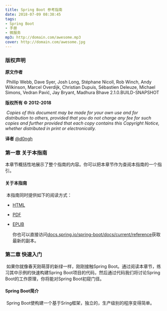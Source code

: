 ```yaml
---
title: Spring Boot 参考指南
date: 2018-07-09 08:38:45
tags: 
- Spring Boot
- 手册
- 微服务
mp3: http://domain.com/awesome.mp3
cover: http://domain.com/awesome.jpg
---
```


### 版权声明

**原文作者**

​	Phillip Webb, Dave Syer, Josh Long, Stéphane Nicoll, Rob Winch, Andy Wilkinson, Marcel Overdijk, Christian Dupuis, Sébastien Deleuze, Michael Simons, Vedran Pavić, Jay Bryant, Madhura Bhave
2.1.0.BUILD-SNAPSHOT

**版权所有 © 2012-2018**

​       *Copies of this document may be made for your own use and for distribution to others, provided that you do not charge any fee for such copies and further provided that each copy contains this Copyright Notice, whether distributed in print or electronically.*

​**译者**     [@d0ngh](mailto:hua@oacy.io)



### 第一章 关于本指南

​	本章节概括性地展示了整个指南的内容。你可以把本章节作为查阅本指南的一个指引。

#### 关于本指南

​	本指南同时提供如下的阅读方式：

- [HTML](https://docs.spring.io/spring-boot/docs/2.1.0.BUILD-SNAPSHOT/reference/html/)

- [PDF](https://docs.spring.io/spring-boot/docs/2.1.0.BUILD-SNAPSHOT/reference/pdf/spring-boot-reference.pdf)

- [EPUB](https://docs.spring.io/spring-boot/docs/2.1.0.BUILD-SNAPSHOT/reference/epub/spring-boot-reference.epub)

  你也可以直接访问[docs.spring.io/spring-boot/docs/current/reference](https://docs.spring.io/spring-boot/docs/current/reference)获取最新的副本。

### 第二章 快速入门

​	如果你就像春天刚萌芽的新绿一样，刚刚接触Spring Boot。通过阅读本章节，练习其中示例的快速构建Spring Boot项目的代码，然后通过代码我们将讨论Spring Boot的工作原理，你将能对Spring Boot初窥门径。

#### Spring Boot简介

​	Spring Boot使构建一个基于Sring框架，独立的，生产级别的程序变得简单。